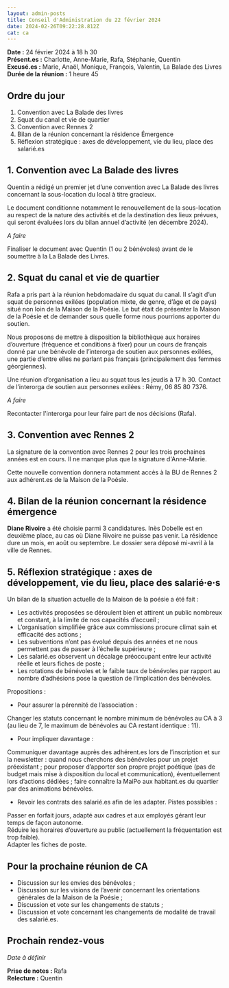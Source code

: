 ```yaml
---
layout: admin-posts
title: Conseil d'Administration du 22 février 2024
date: 2024-02-26T09:22:28.812Z
cat: ca
---
```

**Date :** 24 février 2024 à 18 h 30\
**Présent.es :** Charlotte, Anne-Marie, Rafa, Stéphanie, Quentin\
**Excusé.es :** Marie, Anaël, Monique, François, Valentin, La Balade des Livres\
**Durée de la réunion :** 1 heure 45

## Ordre du jour

1. Convention avec La Balade des livres
2. Squat du canal et vie de quartier
3. Convention avec Rennes 2
4. Bilan de la réunion concernant la résidence Émergence
5. Réflexion stratégique : axes de développement, vie du lieu, place des salarié.es

## 1. Convention avec La Balade des livres

Quentin a rédigé un premier jet d’une convention avec La Balade des livres concernant la sous-location du local à titre gracieux.

Le document conditionne notamment le renouvellement de la sous-location au respect de la nature des activités et de la destination des lieux prévues, qui seront évaluées lors du bilan annuel d’activité (en décembre 2024).

*A faire*

Finaliser le document avec Quentin (1 ou 2 bénévoles) avant de le soumettre à la La Balade des Livres.

## 2. Squat du canal et vie de quartier

Rafa a pris part à la réunion hebdomadaire du squat du canal. Il s’agit d’un squat de personnes exilées (population mixte, de genre, d’âge et de pays) situé non loin de la Maison de la Poésie. Le but était de présenter la Maison de la Poésie et de demander sous quelle forme nous pourrions apporter du soutien. 

Nous proposons de mettre à disposition la bibliothèque aux horaires d’ouverture (fréquence et conditions à fixer) pour un cours de français donné par une bénévole de l’interorga de soutien aux personnes exilées, une partie d’entre elles ne parlant pas français (principalement des femmes géorgiennes).

Une réunion d’organisation a lieu au squat tous les jeudis à 17 h 30. Contact de l’interorga de soutien aux personnes exilées : Rémy, 06 85 80 7376.

*A faire*

Recontacter l'interorga pour leur faire part de nos décisions (Rafa).

## 3. Convention avec Rennes 2

La signature de la convention avec Rennes 2 pour les trois prochaines années est en cours. Il ne manque plus que la signature d'Anne-Marie.

Cette nouvelle convention donnera notamment accès à la BU de Rennes 2 aux adhérent.es de la Maison de la Poésie.

## 4. Bilan de la réunion concernant la résidence émergence

**Diane Rivoire** a été choisie parmi 3 candidatures. Inès Dobelle est en deuxième place, au cas où Diane Rivoire ne puisse pas venir. La résidence dure un mois, en août ou septembre. Le dossier sera déposé mi-avril à la ville de Rennes.

## 5. Réflexion stratégique : axes de développement, vie du lieu, place des salarié·e·s

Un bilan de la situation actuelle de la Maison de la poésie a été fait :

-  Les activités proposées se déroulent bien et attirent un public nombreux et constant, à la limite de nos capacités d’accueil ;
- L’organisation simplifiée grâce aux commissions procure climat sain et efficacité des actions ;
- Les subventions n’ont pas évolué depuis des années et ne nous permettent pas de passer à l’échelle supérieure ;
- Les salarié.es observent un décalage préoccupant entre leur activité réelle et leurs fiches de poste ;
- Les rotations de bénévoles et le faible taux de bénévoles par rapport au nombre d’adhésions pose la question de l’implication des bénévoles.

Propositions :

- Pour assurer la pérennité de l’association :

Changer les statuts concernant le nombre minimum de bénévoles au CA à 3 (au lieu de 7, le maximum de bénévoles au CA restant identique : 11).

- Pour impliquer davantage :

Communiquer davantage auprès des adhérent.es lors de l’inscription et sur la newsletter :
quand nous cherchons des bénévoles pour un projet préexistant ; pour proposer d’apporter son propre projet poétique (pas de budget mais mise à disposition du local et communication), éventuellement lors d’actions dédiées ; faire connaître la MaiPo aux habitant.es du quartier par des animations bénévoles.

- Revoir les contrats des salarié.es afin de les adapter. Pistes possibles :

Passer en forfait jours, adapté aux cadres et aux employés gérant leur temps de façon autonome.\
Réduire les horaires d’ouverture au public (actuellement la fréquentation est trop faible).\
Adapter les fiches de poste.

## Pour la prochaine réunion de CA 

- Discussion sur les envies des bénévoles ;
- Discussion sur les visions de l’avenir concernant les orientations générales de la Maison de la Poésie ;
- Discussion et vote sur les changements de statuts ;
- Discussion et vote concernant les changements de modalité de travail des salarié.es.

## Prochain rendez-vous

*Date à définir*

**Prise de notes :** Rafa\
**Relecture :** Quentin
